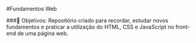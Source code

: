 #Fundamentos Web

###:art: Objetivos: Repositório criado para recordar, estudar novos fundamentos e praticar a utilização do HTML, CSS e JavaScript no front-end de uma página web.